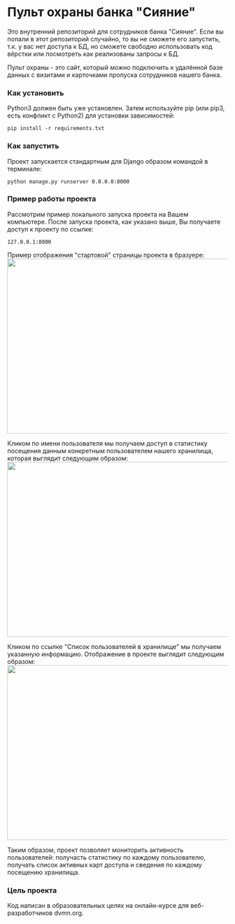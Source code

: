 # Пульт охраны банка "Сияние"
Это внутренний репозиторий для сотрудников банка "Сияние". Если вы попали в этот репозиторий случайно, то вы не сможете его запустить, т.к. у вас нет доступа к БД, 
но сможете свободно использовать код вёрстки или посмотреть как реализованы запросы к БД.

Пульт охраны - это сайт, который можно подключить к удалённой базе данных с визитами и карточками пропуска сотрудников нашего банка.

### Как установить

Python3 должен быть уже установлен. Затем используйте pip (или pip3, есть конфликт с Python2) для установки зависимостей:
```
pip install -r requirements.txt
```
### Как запустить

Проект запускается стандартным для Django образом командой в терминале:
```
python manage.py runserver 0.0.0.0:8000
```
### Пример работы проекта
Рассмотрим пример локального запуска проекта на Вашем компьютере.
После запуска проекта, как указано выше, Вы получаете доступ к проекту по ссылке:
```
127.0.0.1:8000
```

Пример отображения "стартовой" страницы проекта в бразуере:
<img src="https://i.ibb.co/s9HXBsK/2022-03-06-14-47-04.png" width="850" height="400">

Кликом по имени пользователя мы получаем доступ в статистику посещения данным конкретным пользователем нашего хранилища, которая выглядит следующим образом: 
<img src="https://i.ibb.co/JnCrBRb/2022-03-06-14-59-45.png" width="850" height="400">

Кликом по ссылке "Список пользователей в хранилище" мы получаем указанную информацию. Отображение в проекте выглядит следующим образом:
<img src="https://i.ibb.co/34K6J3x/2022-03-06-22-22-49.png" width="850" height="400">

Таким образом, проект позволяет мониторить активность пользователей: получасть статистику по каждому пользователю, получать список активных карт доступа и сведения по каждому посещению хранилища.

### Цель проекта
Код написан в образовательных целях на онлайн-курсе для веб-разработчиков dvmn.org.
